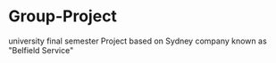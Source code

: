 # Group-Project
university final semester Project based on Sydney company known as "Belfield Service"
